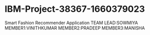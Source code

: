 # IBM-Project-38367-1660379023
Smart Fashion Recommender Application
TEAM LEAD:SOWMIYA
MEMBER1:VINITHKUMAR
MEMBER2:PRADEEP 
MEMBER3:MANISHA
